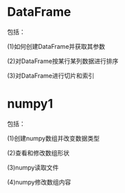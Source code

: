 # DataFrame
包括：

(1)如何创建DataFrame并获取其参数

(2)对DataFrame按某行某列数据进行排序

(3)对DataFrame进行切片和索引

# numpy1
包括：

(1)创建numpy数组并改变数据类型

(2)查看和修改数组形状

(3)numpy读取文件

(4)numpy修改数组内容
